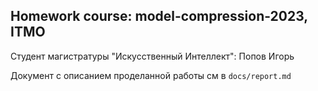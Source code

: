## Homework course: model-compression-2023, ITMO

Студент магистратуры "Искусственный Интеллект": Попов Игорь

Документ с описанием проделанной работы см в `docs/report.md`
